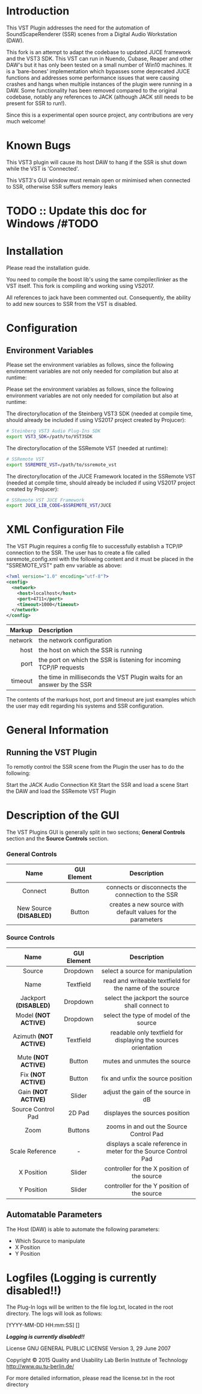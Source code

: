 # Introduction

This VST Plugin addresses the need for the automation of SoundScapeRenderer (SSR) scenes from a Digital Audio Workstation (DAW).

This fork is an attempt to adapt the codebase to updated JUCE framework and the VST3 SDK. This VST can run in Nuendo, Cubase, Reaper and other DAW's but it has only been tested on a small number of Win10 machines. It is a 'bare-bones' implementation which bypasses some deprecated JUCE functions and addresses some performance issues that were causing crashes and hangs when multiple instances of the plugin were running in a DAW. Some functionality has been removed compared to the original codebase, notably any references to JACK (although JACK still needs to be present for SSR to run!).

Since this is a experimental open source project, any contributions are very much welcome!

# Known Bugs
This VST3 plugin will cause its host DAW to hang if the SSR is shut down while the VST is 'Connected'.

This VST3's GUI window must remain open or minimised when connected to SSR, otherwise SSR suffers memory leaks


# TODO :: Update this doc for Windows  /#TODO

# Installation
Please read the installation guide.

You need to compile the boost lib's using the same compiler/linker as the VST itself. This fork is compiling and working using VS2017.

All references to jack have been commented out. Consequently, the ability to add new sources to SSR from the VST is disabled.

# Configuration

## Environment Variables
Please set the environment variables as follows, since the following environment variables are not only needed for compilation but also at runtime:


Please set the environment variables as follows, since the following environment variables are not only needed for compilation but also at runtime:

  The directory/location of the Steinberg VST3 SDK (needed at compile time, should already be included if using VS2017 project created by Projucer):
  
  ```bash
  # Steinberg VST3 Audio Plug-Ins SDK
  export VST3_SDK=/path/to/VST3SDK
  ```

  The directory/location of the SSRemote VST (needed at runtime):

  ```bash
  # SSRemote VST
  export SSREMOTE_VST=/path/to/ssremote_vst
  ```

  The directory/location of the JUCE Framework located in the SSRemote VST (needed at compile time, should already be included if using VS2017 project created by Projucer):
  
  ```bash
  # SSRemote VST JUCE Framework
  export JUCE_LIB_CODE=$SSREMOTE_VST/JUCE
  ```

# XML Configuration File
The VST Plugin requires a config file to successfully establish a TCP/IP connection to the SSR. The user has to create a file called ssremote_config.xml with the following content and it must be placed in the "SSREMOTE_VST" path env variable as above:
```XML
<?xml version="1.0" encoding="utf-8"?>
<config>
  <network>
    <host>localhost</host>
    <port>4711</port>
    <timeout>1000</timeout>
  </network>
</config>
```


| Markup | Description |
| ------:|:------------|
|network|the network configuration|
|host   |the host on which the SSR is running|
|port   |the port on which the SSR is listening for incoming TCP/IP requests|
|timeout|the time in milliseconds the VST Plugin waits for an answer by the SSR|


The contents of the markups host, port and timeout are just examples which the user may edit regarding his systems and SSR configuration.

# General Information

## Running the VST Plugin

To remotly control the SSR scene from the Plugin the user has to do the following:

Start the JACK Audio Connection Kit
Start the SSR and load a scene
Start the DAW and load the SSRemote VST Plugin

# Description of the GUI

The VST Plugins GUI is generally split in two sections; <b>General Controls</b> section and the <b>Source Controls</b> section.

### General Controls

|Name       |GUI Element|Description|
|:---------:|:---------:|:---------:|
|Connect    |Button     |connects or disconnects the connection to the SSR|
|New Source **(DISABLED)** |Button     |creates a new source with default values for the parameters|

### Source Controls

|Name       |GUI Element|Description|
|:---------:|:---------:|:---------:|
|Source     |Dropdown   |select a source for manipulation|
|Name       |Textfield  |read and writeable textfield for the name of the source|
|Jackport **(DISABLED)**   |Dropdown   |select the jackport the source shall connect to|
|Model **(NOT ACTIVE)**      |Dropdown   |select the type of model of the source|
|Azimuth **(NOT ACTIVE)**    |Textfield  |readable only textfield for displaying the sources orientation|
|Mute **(NOT ACTIVE)**      |Button     |mutes and unmutes the source|
|Fix **(NOT ACTIVE)**        |Button     |fix and unfix the source position|
|Gain **(NOT ACTIVE)**      |Slider     |adjust the gain of the source in dB|
|Source Control Pad|2D Pad|displayes the sources position|
|Zoom       |Buttons    |zooms in and out the Source Control Pad|
|Scale Reference|-      |displays a scale reference in meter for the Source Control Pad|
|X Position |Slider     |controller for the X position of the source|
|Y Position |Slider     |controller for the Y position of the source|

## Automatable Parameters

The Host (DAW) is able to automate the following parameters:

+ Which Source to manipulate
+ X Position
+ Y Position

# Logfiles (Logging is currently disabled!!)
The Plug-In logs will be written to the file log.txt, located in the root directory.
The logs will look as follows:

[YYYY-MM-DD HH:mm:SS] [<LOGTYPE>] <Log text>
 
 <b><i>Logging is currently disabled!!</b></i>

License
GNU GENERAL PUBLIC LICENSE
Version 3, 29 June 2007

Copyright © 2015
Quality and Usability Lab Berlin Institute of Technology
http://www.qu.tu-berlin.de/

For more detailed information, please read the license.txt in the root directory
